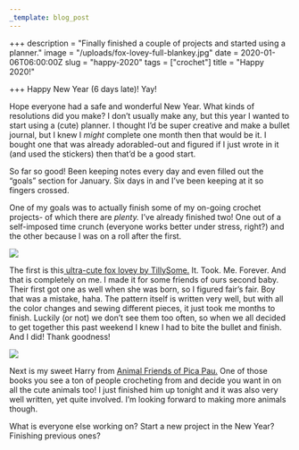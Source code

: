 ```yaml
---
_template: blog_post
---
```


+++
description = "Finally finished a couple of projects and started using a planner."
image = "/uploads/fox-lovey-full-blankey.jpg"
date = 2020-01-06T06:00:00Z
slug = "happy-2020"
tags = ["crochet"]
title = "Happy 2020!"

+++
Happy New Year (6 days late)! Yay!

Hope everyone had a safe and wonderful New Year. What kinds of resolutions did you make? I don’t usually make any, but this year I wanted to start using a (cute) planner. I thought I’d be super creative and make a bullet journal, but I knew I _might_ complete one month then that would be it. I bought one that was already adorabled-out and figured if I just wrote in it (and used the stickers) then that’d be a good start.

So far so good! Been keeping notes every day and even filled out the “goals” section for January. Six days in and I’ve been keeping at it so fingers crossed.

One of my goals was to actually finish some of my on-going crochet projects- of which there are _plenty._ I’ve already finished two! One out of a self-imposed time crunch (everyone works better under stress, right?) and the other because I was on a roll after the first.

![](/uploads/fox-lovey-outside.jpg)

The first is this[ ultra-cute fox lovey by TillySome.](https://www.etsy.com/listing/594764559/sleepy-fox-lovey-pattern-security?gpla=1&gao=1&utm_campaign=shopping_us_TillySome_sfc_osa&utm_medium=cpc&utm_source=google&utm_custom1=0&utm_content=12154653&gclid=CjwKCAiA0svwBRBhEiwAHqKjFu4v9yttxUfK5Rz1tM8B0sJ13RiskJdz_xvNNUJAw8aubK9wYEGWnRoCxhgQAvD_BwE) It. Took. Me. Forever. And that is completely on me. I made it for some friends of ours second baby. Their first got one as well when she was born, so I figured fair’s fair. Boy that was a mistake, haha. The pattern itself is written very well, but with all the color changes and sewing different pieces, it just took me months to finish. Luckily (or not) we don’t see them too often, so when we all decided to get together this past weekend I knew I had to bite the bullet and finish. And I did! Thank goodness!

![](/uploads/wolf.jpg)

Next is my sweet Harry from [Animal Friends of Pica Pau.](https://www.amazon.com/gp/product/9491643193/ref=as_li_qf_asin_il_tl?ie=UTF8&tag=codybear0e-20&creative=9325&linkCode=as2&creativeASIN=9491643193&linkId=4a597def6a0625b1a8f6d3b222ca36f0) One of those books you see a ton of people crocheting from and decide you want in on all the cute animals too! I just finished him up tonight and it was also very well written, yet quite involved. I’m looking forward to making more animals though.

What is everyone else working on? Start a new project in the New Year? Finishing previous ones?
